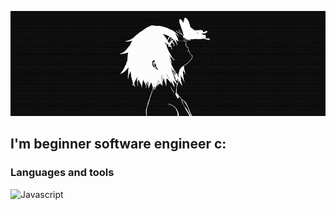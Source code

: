 ![Header](https://github.com/bty-dev/bty-dev/blob/main/assets/bty_preview.jpg)

## I'm beginner software engineer c:

### Languages and tools
![Javascript](https://img.shields.io/badge/-Javascript-000000?style=for-the-badge&logo=javascript&logoColor=ffffff)